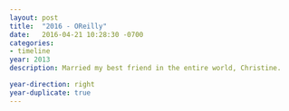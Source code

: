 ```yaml
---
layout: post
title:  "2016 - OReilly"
date:   2016-04-21 10:28:30 -0700
categories:
- timeline
year: 2013
description: Married my best friend in the entire world, Christine.

year-direction: right
year-duplicate: true
---
```

